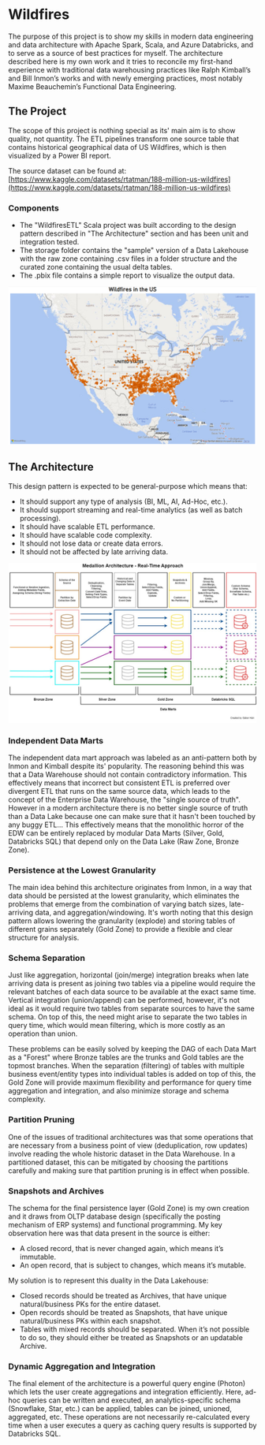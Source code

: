 # Wildfires
The purpose of this project is to show my skills in modern data engineering and data architecture with Apache Spark, Scala, and Azure Databricks, and to serve as a source of best practices for myself. The architecture described here is my own work and it tries to reconcile my first-hand experience with traditional data warehousing practices like Ralph Kimball’s and Bill Inmon’s works and with newly emerging practices, most notably Maxime Beauchemin’s Functional Data Engineering.
## The Project
The scope of this project is nothing special as its' main aim is to show quality, not quantity. The ETL pipelines transform one source table that contains historical geographical data of US Wildfires, which is then visualized by a Power BI report.

The source dataset can be found at:
[https://www.kaggle.com/datasets/rtatman/188-million-us-wildfires](https://www.kaggle.com/datasets/rtatman/188-million-us-wildfires)
### Components
 - The "WildfiresETL" Scala project was built according to the design pattern described in "The Architecture" section and has been unit and integration tested.
 - The storage folder contains the "sample" version of a Data Lakehouse with the raw zone containing .csv files in a folder structure and the curated zone containing the usual delta tables.
 - The .pbix file contains a simple report to visualize the output data.
 
![alt text](https://github.com/harigabor96/Wildfires/blob/main/resources/FireTimeTravel.PNG?raw=true)
## The Architecture
This design pattern is expected to be general-purpose which means that:
- It should support any type of analysis (BI, ML, AI, Ad-Hoc, etc.).
- It should support streaming and real-time analytics (as well as batch processing).
- It should have scalable ETL performance.
- It should have scalable code complexity.
- It should not lose data or create data errors.
- It should not be affected by late arriving data.

![alt text](https://github.com/harigabor96/Wildfires/blob/main/resources/Architecture.jpg?raw=true)
### Independent Data Marts
The independent data mart approach was labeled as an anti-pattern both by Inmon and Kimball despite its' popularity. The reasoning behind this was that a Data Warehouse should not contain contradictory information. This effectively means that incorrect but consistent ETL is preferred over divergent ETL that runs on the same source data, which leads to the concept of the Enterprise Data Warehouse, the "single source of truth". However in a modern architecture there is no better single source of truth than a Data Lake because one can make sure that it hasn't been touched by any buggy ETL... This effectively means that the monolithic horror of the EDW can be entirely replaced by modular Data Marts (Silver, Gold, Databricks SQL) that depend only on the Data Lake (Raw Zone, Bronze Zone).
### Persistence at the Lowest Granularity
The main idea behind this architecture originates from Inmon, in a way that data should be persisted at the lowest granularity, which eliminates the problems that emerge from the combination of varying batch sizes, late-arriving data, and aggregation/windowing. It's worth noting that this design pattern allows lowering the granularity (explode) and storing tables of different grains separately (Gold Zone) to provide a flexible and clear structure for analysis.
### Schema Separation
Just like aggregation, horizontal (join/merge) integration breaks when late arriving data is present as joining two tables via a pipeline would require the relevant batches of each data source to be available at the exact same time. Vertical integration (union/append) can be performed, however, it's not ideal as it would require two tables from separate sources to have the same schema. On top of this, the need might arise to separate the two tables in query time, which would mean filtering, which is more costly as an operation than union.

These problems can be easily solved by keeping the DAG of each Data Mart as a "Forest" where Bronze tables are the trunks and Gold tables are the topmost branches. When the separation (filtering) of tables with multiple business event/entity types into individual tables is added on top of this, the Gold Zone will provide maximum flexibility and performance for query time aggregation and integration, and also minimize storage and schema complexity.
### Partition Pruning
One of the issues of traditional architectures was that some operations that are necessary from a business point of view (deduplication, row updates) involve reading the whole historic dataset in the Data Warehouse. In a partitioned dataset, this can be mitigated by choosing the partitions carefully and making sure that partition pruning is in effect when possible.
### Snapshots and Archives
The schema for the final persistence layer (Gold Zone) is my own creation and it draws from OLTP database design (specifically the posting mechanism of ERP systems) and functional programming. My key observation here was that data present in the source is either:
- A closed record, that is never changed again, which means it’s immutable.
-	An open record, that is subject to changes, which means it’s mutable.

My solution is to represent this duality in the Data Lakehouse:
-	Closed records should be treated as Archives, that have unique natural/business PKs for the entire dataset.
-	Open records should be treated as Snapshots, that have unique natural/business PKs within each snapshot.
-	Tables with mixed records should be separated. When it’s not possible to do so, they should either be treated as Snapshots or an updatable Archive.
### Dynamic Aggregation and Integration
The final element of the architecture is a powerful query engine (Photon) which lets the user create aggregations and integration efficiently. Here, ad-hoc queries can be written and executed, an analytics-specific schema (Snowflake, Star, etc.) can be applied, tables can be joined, unioned, aggregated, etc. These operations are not necessarily re-calculated every time when a user executes a query as caching query results is supported by Databricks SQL.
